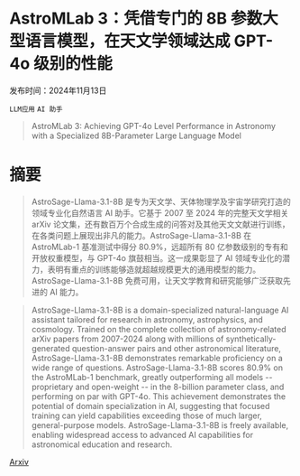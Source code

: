 # AstroMLab 3：凭借专门的 8B 参数大型语言模型，在天文学领域达成 GPT-4o 级别的性能

发布时间：2024年11月13日

`LLM应用` `AI 助手`

> AstroMLab 3: Achieving GPT-4o Level Performance in Astronomy with a Specialized 8B-Parameter Large Language Model

# 摘要

> AstroSage-Llama-3.1-8B 是专为天文学、天体物理学及宇宙学研究打造的领域专业化自然语言 AI 助手。它基于 2007 至 2024 年的完整天文学相关 arXiv 论文集，还有数百万个合成生成的问答对及其他天文文献进行训练，在各类问题上展现出非凡的能力。AstroSage-Llama-3.1-8B 在 AstroMLab-1 基准测试中得分 80.9%，远超所有 80 亿参数级别的专有和开放权重模型，与 GPT-4o 旗鼓相当。这一成果彰显了 AI 领域专业化的潜力，表明有重点的训练能够造就超越规模更大的通用模型的能力。AstroSage-Llama-3.1-8B 免费可用，让天文学教育和研究能够广泛获取先进的 AI 能力。

> AstroSage-Llama-3.1-8B is a domain-specialized natural-language AI assistant tailored for research in astronomy, astrophysics, and cosmology. Trained on the complete collection of astronomy-related arXiv papers from 2007-2024 along with millions of synthetically-generated question-answer pairs and other astronomical literature, AstroSage-Llama-3.1-8B demonstrates remarkable proficiency on a wide range of questions. AstroSage-Llama-3.1-8B scores 80.9% on the AstroMLab-1 benchmark, greatly outperforming all models -- proprietary and open-weight -- in the 8-billion parameter class, and performing on par with GPT-4o. This achievement demonstrates the potential of domain specialization in AI, suggesting that focused training can yield capabilities exceeding those of much larger, general-purpose models. AstroSage-Llama-3.1-8B is freely available, enabling widespread access to advanced AI capabilities for astronomical education and research.

[Arxiv](https://arxiv.org/abs/2411.09012)